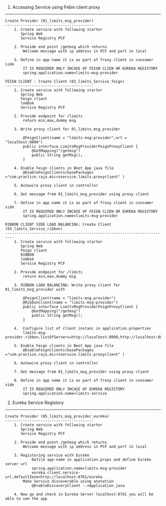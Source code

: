 

1. Accessing Service using Febin client proxy
----------------------------------------------

	Create Provider (01_limits_msg_provider)
	----------------------------------------
		1. Create service with following starter
		   Spring Web
		   Service Registry PCF
		
		2. Provide end point /getmsg which returns 
			Welcome message with ip address in PCF and port in local
			
		3. Define in app name it is as part of froxy client in consumer side
			IT IS REQUIRED ONLY INCASE OF FEIGN CLIEN OR EUREKA REGISTORY
			spring.application.name=limits-msg-provider

	FEIGN CLIENT : Create Client (02_limits_Service_feign)
	----------------------------------------
		1. Create service with following starter
		   Spring Web
		   Feign client		 
		   lombok
		   Service Registry PCF
		   
		2. Provide endpoint for /limits
			return min,max,dummy msg
		
		3. Write proxy client for 01_limits_msg_provider 
			
			@FeignClient(name = "limits-msg-provider",url = "localhost:8000")
			public interface LimitsMsgProviderFeignProxyClient {
				@GetMapping("/getmsg")
				public String getMsg();
			}

		4. Enable Feign clients in Boot App java file
			@EnableFeignClients(basePackages ="com.practice.raja.microservice.limits.proxyclient" )
			
		5. Autowire proxy client in controller
		
		6. Get message from 01_limits_msg_provider using proxy client
		
		7. Define in app name it is as part of froxy client in consumer side
			IT IS REQUIRED ONLY INCASE OF FEIGN CLIEN OR EUREKA REGISTORY
			spring.application.name=limits-msg-provider
			
	RIBBON CLIENT SIDE LOAD BALANCING: Create Client (03_limits_Service_ribbon)
	--------------------------------------------------------------------------
		1. Create service with following starter
		   Spring Web
		   Feign client	
		   RIBBON
		   lombok
		   Service Registry PCF
		   
		2. Provide endpoint for /limits
			return min,max,dummy msg
		
		3. RIBBON LOAD BALANCING: Write proxy client for 01_limits_msg_provider with 
			
			@FeignClient(name = "limits-msg-provider")
			@RibbonClient(name = "limits-msg-provider")
			public interface LimitsMsgProviderFeignProxyClient {
				@GetMapping("/getmsg")
				public String getMsg();
			}
			
		4.	Configure list of client instanc in application.properties
			limits-msg-provider.ribbon.listOfServers=http://localhost:8000,http://localhost:8001
			
		5. Enable Feign clients in Boot App java file
			@EnableFeignClients(basePackages ="com.practice.raja.microservice.limits.proxyclient" )
			
		6. Autowire proxy client in controller
		
		7. Get message from 01_limits_msg_provider using proxy client
		
		8. Define in app name it is as part of froxy client in consumer side
			IT IS REQUIRED ONLY INCASE OF EUREKA REGISTORY
			spring.application.name=limits-service
			
2. Eureka Service Registory
---------------------------

	Create Provider (05_limits_msg_provider_eureka)
	----------------------------------------
		1. Create service with following starter
		   Spring Web
		   Service Registry PCF
		
		2. Provide end point /getmsg which returns 
			Welcome message with ip address in PCF and port in local
			
		3. Registoring service with Eureke
		        Defile app-name in application.props and define Eureke server url
				spring.application.name=limits-msg-provider
				eureka.client.service-url.defaultZone=http://localhost:8761/eureka
			Make Service discoverable using anotation
				@EnableDiscoveryClient -->Application.java
				
		4. Now go and check in Eureka Server localhost:8761 you will be able to see the app
